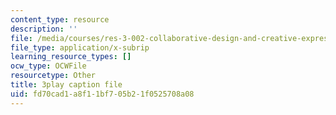 ```yaml
---
content_type: resource
description: ''
file: /media/courses/res-3-002-collaborative-design-and-creative-expression-with-arduino-microcontrollers-january-iap-2017/fd70cad1a8f11bf705b21f0525708a08_kk55qwgSXcA.srt
file_type: application/x-subrip
learning_resource_types: []
ocw_type: OCWFile
resourcetype: Other
title: 3play caption file
uid: fd70cad1-a8f1-1bf7-05b2-1f0525708a08
---
```

